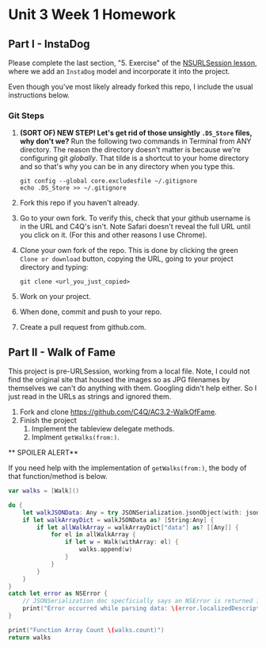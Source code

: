 # Unit 3 Week 1 Homework

## Part I - InstaDog

Please complete the last section, "5. Exercise" of the 
[NSURLSession lesson](https://github.com/C4Q/AC3.2-NSURLSession), where we add
an ```InstaDog``` model and incorporate it into the project. 

Even though you've most likely already forked this repo, I include the usual instructions below.

### Git Steps

1. **(SORT OF) NEW STEP! Let's get rid of those unsightly ```.DS_Store``` files, why don't we?** 
	Run the following two commands in Terminal from ANY directory. The reason the directory
	doesn't matter is because we're configuring git _globally_. That tilde is a shortcut to
	your home directory and so that's why you can be in any directory when you type this.

	```
	git config --global core.excludesfile ~/.gitignore
	echo .DS_Store >> ~/.gitignore
	```

1. Fork this repo if you haven't already.
2. Go to your own fork. To verify this, check that your github username is in the URL and C4Q's isn't. 
Note Safari doesn't reveal the full URL until you click on it. (For this and other reasons I use Chrome).
3. Clone your own fork of the repo. This is done by clicking the green ```Clone or download``` button,
copying the URL, going to your project directory and typing:
	
	```
	git clone <url_you_just_copied>
	```
4. Work on your project.
5. When done, commit and push to your repo.
6. Create a pull request from github.com.


## Part II - Walk of Fame

This project is pre-URLSession, working from a local file. Note, I could not find the original site that 
housed the images so as JPG filenames by themselves we can't do anything with them. Googling didn't help
either. So I just read in the URLs as strings and ignored them.

1. Fork and clone https://github.com/C4Q/AC3.2-WalkOfFame. 
2. Finish the project
	1. Implement the tableview delegate methods.
	2. Implment ```getWalks(from:)```.

** SPOILER ALERT**

If you need help with the implementation of ```getWalks(from:)```, the body of that function/method
is below.

```swift
var walks = [Walk]()

do {
    let walkJSONData: Any = try JSONSerialization.jsonObject(with: jsonData, options: [])
    if let walkArrayDict = walkJSONData as? [String:Any] {
        if let allWalkArray = walkArrayDict["data"] as? [[Any]] {
            for el in allWalkArray {
                if let w = Walk(withArray: el) {
                    walks.append(w)
                }
            }
        }
    }
}
catch let error as NSError {
    // JSONSerialization doc specficially says an NSError is returned if JSONSerialization.jsonObject(with:options:) fails
    print("Error occurred while parsing data: \(error.localizedDescription)")
}

print("Function Array Count \(walks.count)")
return walks
```
